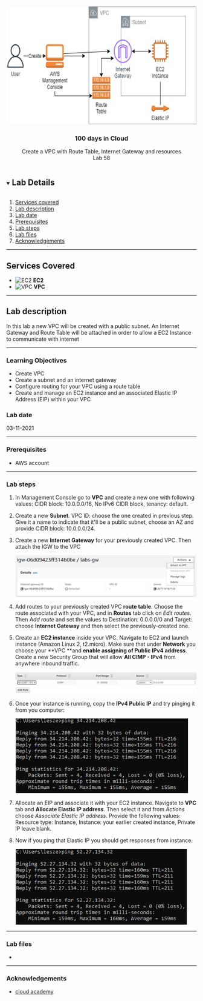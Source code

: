 

<br />

<p align="center">
  <a href="img/">
    <img src="img/lab58_diagram.jpg" alt="cloudofthings" width="531" height="312">
  </a>
  <h3 align="center">100 days in Cloud</h3>
<p align="center">
    Create a VPC with Route Table, Internet Gateway and resources
    <br />
    Lab 58
    <br />
  </p>





</p>

<details open="open">
  <summary><h2 style="display: inline-block">Lab Details</h2></summary>
  <ol>
    <li><a href="#services-covered">Services covered</a>
    <li><a href="#lab-description">Lab description</a></li>
    </li>
    <li><a href="#lab-date">Lab date</a></li>
    <li><a href="#prerequisites">Prerequisites</a></li>    
    <li><a href="#lab-steps">Lab steps</a></li>
    <li><a href="#lab-files">Lab files</a></li>
    <li><a href="#acknowledgements">Acknowledgements</a></li>
  </ol>
</details>

---

## Services Covered
* ![EC2](https://github.com/CloudedThings/100-Days-in-Cloud/blob/main/images/AmazonEC2.png) **EC2**
* ![VPC](https://github.com/CloudedThings/100-Days-in-Cloud/blob/main/images/VPC.png) **VPC**
---

## Lab description

In this lab a new VPC will be created with a public subnet. An Internet Gateway and Route Table will be attached in order to allow a EC2 Instance to communicate with internet 

---


### Learning Objectives

* Create VPC
* Create a subnet and an internet gateway
* Configure routing for your VPC using a route table
* Create and manage an EC2 instance and an associated Elastic IP Address (EIP) within your VPC

### Lab date
03-11-2021

---

### Prerequisites
* AWS account

---

### Lab steps
1. In Management Console go to **VPC** and create a new one with following values: CIDR block: 10.0.0.0/16, No IPv6 CIDR block, tenancy: default.

2. Create a new **Subnet**. VPC ID: choose the one created in previous step. Give it a name to indicate that it'll be a public subnet, choose an AZ and provide CIDR block: 10.0.0.0/24. 

3. Create a new **Internet Gateway** for your previously created VPC. Then attach the IGW to the VPC

   <img src="img/lab58_attachIGW.jpg" alt="attachIGW" style="zoom:67%;" />

4. Add routes to your previously created VPC **route table**. Choose the route associated with your VPC, and in **Routes** tab click on *Edit routes*. Then *Add route* and set the values to Destination: 0.0.0.0/0 and Target: choose **Internet Gateway** and then select the previously-created one.

5. Create an **EC2 instance** inside your VPC. Navigate to EC2 and launch instance (Amazon Linux 2, t2.micro). Make sure that under **Network** you choose your **VPC **and **enable assigning of Public IPv4 address**. Create a new Security Group that will allow **All CIMP - IPv4** from anywhere inbound traffic. 

   ![securitygroup](img/lab58_sg.jpg)

6. Once your instance is running, copy the **IPv4 Public IP** and try pinging it from you computer:

   ![ping](img/lab58_ping.jpg)

7. Allocate an EIP and associate it with your EC2 instance. Navigate to **VPC** tab and **Allocate Elastic IP address**. Then select it and from *Actions* choose *Associate Elastic IP address*. Provide the following values: Resource type: Instance, Instance: your earlier created instance, Private IP leave blank. 

8. Now if you ping that Elastic IP you should get responses from instance. 

   ![ping2](img/lab58_ping2.jpg)

---

### Lab files
* 
---

### Acknowledgements
* [cloud academy](https://cloudacademy.com/lab/introduction-virtual-private-cloud-vpc/?context_id=954&context_resource=lp)

